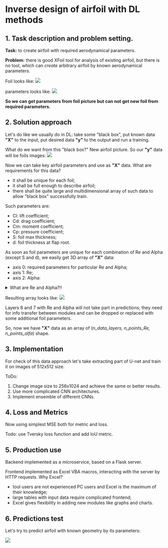 # Inverse design of airfoil with DL methods

## 1. Task description and problem setting.

**Task:** to create airfoil with required aerodynamical parameters.

**Problem:** there is good XFoil tool for analysis of existing airfoil, but there is no tool, which can *create* arbitrary airfoil by known aerodynamical parameters.

Foil looks like:
<img src = "https://github.com/2326wz/Airfoil-optimization/blob/master/images/mh32.png">

parameters looks like:
<img src = "https://github.com/2326wz/Airfoil-optimization/blob/master/images/mh32_polars.png">


**So we can get parameters from foil picture but can not get new foil from required parameters.**




## 2. Solution approach

Let's do like we usually do in DL: take some "black box", put known data **"X"** to the input, put desired data **"y"** to the output and run a training.

What do we want from this "black box?" New airfoil picture. So our **"y"** data will be foils images:
<img src = "https://github.com/2326wz/Airfoil-optimization/blob/master/images/foils.png">

Now we can take key airfoil parameters and use as **"X"** data. What are requirements for this data?
- it shall be unique for each foil;
- it shall be full enough to describe airfoil;
- there shall be quite large and multidimensional array of such data to allow "black box" successfully train.

Such parameters are:
- Cl: lift coefficient;
- Cd: drag coefficient;
- Cm: moment coefficient;
- Cp: pressure coefficient;
- S:  foil max thickness;
- d:  foil thickness at flap root.


As soon as foil parameters are unique for each combination of Re and Alpha (except S and d), we easily get 3D array of **"X"** data:
- axis 0: required parameters for particular Re and Alpha;
- axis 1: Re;
- axis 2: Alpha:

<details>
  <summary>What are Re and Alpha?!!</summary>
  
  ### Re:
  
  <img src = "https://github.com/2326wz/Airfoil-optimization/blob/master/images/re.png">
  
  In fact, is proportional to airflow *speed*.
  
  
  
  
  ### Alpha:
  
  <img src = "https://github.com/2326wz/Airfoil-optimization/blob/master/images/AoA.jpg">
  
  ***

</details>

Resulting array looks like:
<img src = "https://github.com/2326wz/Airfoil-optimization/blob/master/images/3dc.jpg">

Layers 6 and 7 with Re and Alpha will not take part in predictions; they need for info transfer between modules and can be dropped or replaced with some additional foil parameters.

So, now we have **"X"** data as an array of (*n_data_layers, n_points_Re, n_points_alfa*) shape.




## 3. Implementation 

For check of this data approach let's take extracting part of U-net and train it on images of 512x512 size.

ToDo: 
1. Change image size to 256x1024 and achieve the same or better results.
2. Use more complicated CNN architectures.
3. Implement ensemble of different CNNs.




## 4. Loss and Metrics

Now using simplest MSE both for metric and loss.

Todo: use Tversky loss function and add IoU metric.




## 5. Production use

Backend implemented as a microservice, based on a Flask server.

Frontend implemented as Excel VBA macros, interacting with the server by HTTP requests. Why Excel?
- tool users are not experienced PC users and Excel is the maximum of their knowledge;
- large tables with input data require complicated frontend;
- Excel gives flexibility in adding new modules like graphs and charts.




## 6. Predictions test

Let's try to predict airfoil with known geometry by its parameters:

<img src = "https://github.com/2326wz/Airfoil-optimization/blob/master/images/result1.png">





